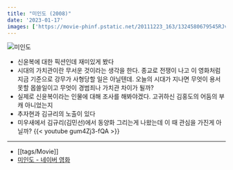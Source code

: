 ```yaml
---
title: "미인도 (2008)"
date: '2023-01-17'
images: ['https://movie-phinf.pstatic.net/20111223_163/1324580679545RJvej_JPEG/movie_image.jpg']
---
```


![미인도](https://movie-phinf.pstatic.net/20111223_163/1324580679545RJvej_JPEG/movie_image.jpg)


- 신윤복에 대한 픽션인데 재미있게 봤다
- 시대의 가치관이란 무서운 것이라는 생각을 한다. 종교로 전쟁이 나고 이 영화처럼 지금 기준으로 강무가 사형당할 일은 아닐텐데. 오늘의 시대가 지나면 무엇이 용서 못할 몹쓸일이고 무엇이 경범죄나 가치관 차이가 될까?
- 실제로 신윤복이라는 인물에 대해 조사를 해봐야겠다. 고귀하신 김홍도의 어둠의 부캐 아니었는지
- 추자현과 김규리의 노출이 있다
- 미우새에서 김규리(김민선)에서 동양화 그리는게 나왔는데 이 때 관심을 가진게 아닐까?
{{< youtube gum4Zj3-fQA >}}

---
- [[tags/Movie]]
- [미인도 - 네이버 영화](https://movie.naver.com/movie/bi/mi/basic.naver?code=49525)